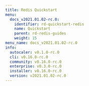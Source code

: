 ```yaml
---
title: Redis Quickstart
menu:
  docs_v2021.01.02-rc.0:
    identifier: rd-quickstart-redis
    name: Quickstart
    parent: rd-redis-guides
    weight: 15
menu_name: docs_v2021.01.02-rc.0
info:
  autocaler: v0.1.0-rc.0
  cli: v0.16.0-rc.0
  community: v0.16.0-rc.0
  enterprise: v0.3.0-rc.0
  installer: v0.16.0-rc.0
  version: v2021.01.02-rc.0
---
```


